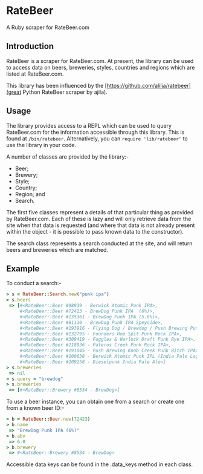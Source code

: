 # RateBeer
A Ruby scraper for RateBeer.com

## Introduction

RateBeer is a scraper for RateBeer.com. At present, the library can be used to access data on beers, breweries, styles, countries and regions which are listed at RateBeer.com.

This library has been influenced by the [https://github.com/alilja/ratebeer](great Python RateBeer scraper by ajila).

## Usage

The library provides access to a REPL which can be used to query RateBeer.com for the information accessible through this library. This is found at `/bin/ratebeer`. Alternatively, you can `require 'lib/ratebeer'` to use the library in your code.

A number of classes are provided by the library:-

  * Beer;
  * Brewery;
  * Style;
  * Country;
  * Region; and
  * Search.

The first five classes represent a details of that particular thing as provided by RateBeer.com. Each of these is lazy and will only retrieve data from the site when that data is requested (and where that data is not already present within the object - it is possible to pass known data to the constructor).

The search class represents a search conducted at the site, and will return beers and breweries which are matched.

## Example

To conduct a search:-

```ruby
> s = RateBeer::Search.new("punk ipa")
> s.beers
 => [#<RateBeer::Beer #98939 - Berwick Atomic Punk IPA>,
     #<RateBeer::Beer #72423 - BrewDog Punk IPA  (6%)>,
     #<RateBeer::Beer #135361 - BrewDog Punk IPA (5.6%)>,
     #<RateBeer::Beer #81110 - BrewDog Punk IPA Speyside>,
     #<RateBeer::Beer #193916 - Flying Dog / Brewdog / Push Brewing Punk Bitch IPA>,
     #<RateBeer::Beer #132795 - Founders Hop Spit Punk Rock IPA>,
     #<RateBeer::Beer #309419 - Fuggles & Warlock Draft Punk Rye IPA>,
     #<RateBeer::Beer #218936 - Pateros Creek Punk Rock IPA>,
     #<RateBeer::Beer #191045 - Push Brewing Knob Creek Punk Bitch IPA>,
     #<RateBeer::Beer #100638 - Berwick Atomic Punk IPL (India Pale Lager)>,
     #<RateBeer::Beer #209258 - Dieselpunk India Pale Ale>]
> s.breweries
 => nil
> s.query = "brewdog"
> s.breweries
 => [#<RateBeer::Brewery #8534 - BrewDog>]
```

To use a beer instance, you can obtain one from a search or create one from a known beer ID:-

```ruby
> b = RateBeer::Beer.new(72423)
> b.name
 => "BrewDog Punk IPA (6%)"
> b.abv
 => 6.0
> b.brewery
 => #<RateBeer::Brewery #8534 - BrewDog>
```

Accessible data keys can be found in the .data_keys method in each class.
